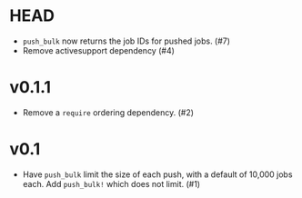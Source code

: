 # HEAD

* `push_bulk` now returns the job IDs for pushed jobs. (#7)
* Remove activesupport dependency (#4)

# v0.1.1

* Remove a `require` ordering dependency. (#2)

# v0.1

* Have `push_bulk` limit the size of each push, with a default of 10,000 jobs each. Add `push_bulk!` which does not limit. (#1)
